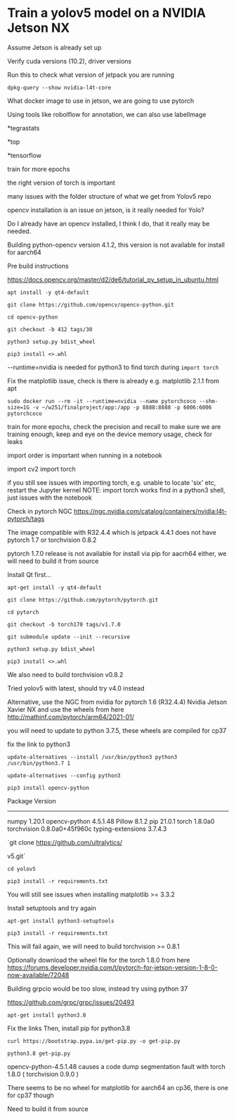 # Train a yolov5 model on a NVIDIA Jetson NX

Assume Jetson is already set up

Verify cuda versions (10.2), driver versions

Run this to check what version of jetpack you are running

`dpkg-query --show nvidia-l4t-core`


What docker image to use in jetson, we are going to use pytorch

Using tools like robolflow for annotation, we can also use labelImage

*tegrastats

*top

*tensorflow

train for more epochs

the right version of torch is important

many issues with the folder structure of what we get from Yolov5 repo

opencv installation is an issue on jetson, is it really needed for Yolo?

Do I already have an opencv installed, I think I do, that it really may be needed.

Building python-opencv version 4.1.2, this version is not available for install for aarch64

Pre build instructions

https://docs.opencv.org/master/d2/de6/tutorial_py_setup_in_ubuntu.html


`apt install -y qt4-default`

`git clone https://github.com/opencv/opencv-python.git`

`cd opencv-python`

`git checkout -b 412 tags/30`

`python3 setup.py bdist_wheel`

`pip3 install <>.whl`


--runtime=nvidia is needed for python3 to find torch during `import torch`

Fix the matplotlib issue, check is there is already e.g. matplotlib 2.1.1 from apt

`sudo docker run --rm -it --runtime=nvidia --name pytorchcoco --shm-size=1G -v ~/w251/finalproject/app:/app -p 8888:8888 -p 6006:6006 pytorchcoco`

train for more epochs, check the precision and recall to make sure we are training enough, 
keep and eye on the device memory usage, check for leaks

import order is important when running in a notebook

import cv2
import torch

if you still see issues with importing torch, e.g. unable to locate 'six' etc, restart the Jupyter kernel
NOTE: import torch works find in a python3 shell, just issues with the notebook

Check in pytorch NGC https://ngc.nvidia.com/catalog/containers/nvidia:l4t-pytorch/tags

The image compatible with R32.4.4 which is jetpack 4.4.1 does not have pytorch 1.7 or torchvision 0.8.2

pytorch 1.7.0 release is not available for install via pip for aacrh64 either, we will need to build it from source

Install Qt first...

`apt-get install -y qt4-default`

`git clone https://github.com/pytorch/pytorch.git`

`cd pytorch`

`git checkout -b torch170 tags/v1.7.0`

`git submodule update --init --recursive`

`python3 setup.py bdist_wheel`

`pip3 install <>.whl`


We also need to build torchvision v0.8.2


Tried yolov5 with latest, should try v4.0 instead



Alternative, use the NGC from nvidia for pytorch 1.6 (R32.4.4) Nvidia Jetson Xavier NX and use the wheels from here
http://mathinf.com/pytorch/arm64/2021-01/

you will need to update to python 3.7.5, these wheels are compiled for cp37

fix the link to python3

`update-alternatives --install /usr/bin/python3 python3 /usr/bin/python3.7 1`

`update-alternatives --config python3`

`pip3 install opencv-python`

Package           Version
----------------- ---------------
numpy             1.20.1
opencv-python     4.5.1.48
Pillow            8.1.2
pip               21.0.1
torch             1.8.0a0
torchvision       0.8.0a0+45f960c
typing-extensions 3.7.4.3

`git clone https://github.com/ultralytics/

v5.git`

`cd yolov5`

`pip3 install -r requirements.txt`

You will still see issues when installing matplotlib >= 3.3.2

Install setuptools and try again

`apt-get install python3-setuptools`

`pip3 install -r requirements.txt`

This will fail again, we will need to build torchvision >= 0.8.1

Optionally download the wheel file for the torch 1.8.0 from here https://forums.developer.nvidia.com/t/pytorch-for-jetson-version-1-8-0-now-available/72048


Building grpcio would be too slow, instead try using python 37

https://github.com/grpc/grpc/issues/20493


`apt-get install python3.8`

Fix the links 
Then, install pip for python3.8

`curl https://bootstrap.pypa.io/get-pip.py -o get-pip.py`

`python3.8 get-pip.py`


opencv-python-4.5.1.48 causes a code dump segmentation fault with torch 1.8.0 ( torchvision 0.9.0 )


There seems to be no wheel for matplotlib for aarch64 an cp36, there is one for cp37 though

Need to build it from source







